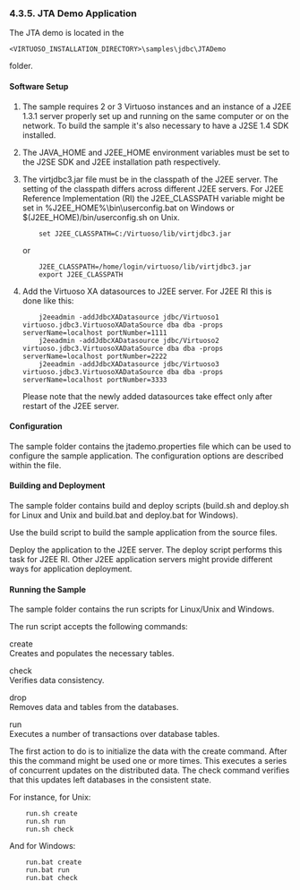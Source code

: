 <div>

<div>

<div>

<div>

### 4.3.5. JTA Demo Application

</div>

</div>

</div>

The JTA demo is located in the

``` programlisting
<VIRTUOSO_INSTALLATION_DIRECTORY>\samples\jdbc\JTADemo
```

folder.

<div>

<div>

<div>

<div>

#### Software Setup

</div>

</div>

</div>

<div>

1.  The sample requires 2 or 3 Virtuoso instances and an instance of a
    J2EE 1.3.1 server properly set up and running on the same computer
    or on the network. To build the sample it's also necessary to have a
    J2SE 1.4 SDK installed.

2.  The JAVA_HOME and J2EE_HOME environment variables must be set to the
    J2SE SDK and J2EE installation path respectively.

3.  The virtjdbc3.jar file must be in the classpath of the J2EE server.
    The setting of the classpath differs across different J2EE servers.
    For J2EE Reference Implementation (RI) the J2EE_CLASSPATH variable
    might be set in %J2EE_HOME%\bin\userconfig.bat on Windows or
    \$(J2EE_HOME)/bin/userconfig.sh on Unix.

    ``` programlisting
        set J2EE_CLASSPATH=C:/Virtuoso/lib/virtjdbc3.jar
    ```

    or

    ``` programlisting
        J2EE_CLASSPATH=/home/login/virtuoso/lib/virtjdbc3.jar
        export J2EE_CLASSPATH
    ```

4.  Add the Virtuoso XA datasources to J2EE server. For J2EE RI this is
    done like this:

    ``` programlisting
        j2eeadmin -addJdbcXADatasource jdbc/Virtuoso1 virtuoso.jdbc3.VirtuosoXADataSource dba dba -props serverName=localhost portNumber=1111
        j2eeadmin -addJdbcXADatasource jdbc/Virtuoso2 virtuoso.jdbc3.VirtuosoXADataSource dba dba -props serverName=localhost portNumber=2222
        j2eeadmin -addJdbcXADatasource jdbc/Virtuoso3 virtuoso.jdbc3.VirtuosoXADataSource dba dba -props serverName=localhost portNumber=3333
    ```

    Please note that the newly added datasources take effect only after
    restart of the J2EE server.

</div>

</div>

<div>

<div>

<div>

<div>

#### Configuration

</div>

</div>

</div>

The sample folder contains the jtademo.properties file which can be used
to configure the sample application. The configuration options are
described within the file.

</div>

<div>

<div>

<div>

<div>

#### Building and Deployment

</div>

</div>

</div>

The sample folder contains build and deploy scripts (build.sh and
deploy.sh for Linux and Unix and build.bat and deploy.bat for Windows).

Use the build script to build the sample application from the source
files.

Deploy the application to the J2EE server. The deploy script performs
this task for J2EE RI. Other J2EE application servers might provide
different ways for application deployment.

</div>

<div>

<div>

<div>

<div>

#### Running the Sample

</div>

</div>

</div>

The sample folder contains the run scripts for Linux/Unix and Windows.

The run script accepts the following commands:

<div>

<span class="term">create</span>  
Creates and populates the necessary tables.

<span class="term">check</span>  
Verifies data consistency.

<span class="term">drop</span>  
Removes data and tables from the databases.

<span class="term">run</span>  
Executes a number of transactions over database tables.

</div>

The first action to do is to initialize the data with the create
command. After this the command might be used one or more times. This
executes a series of concurrent updates on the distributed data. The
check command verifies that this updates left databases in the
consistent state.

For instance, for Unix:

``` programlisting
    run.sh create
    run.sh run
    run.sh check
```

And for Windows:

``` programlisting
    run.bat create
    run.bat run
    run.bat check
```

</div>

</div>

